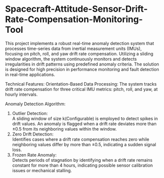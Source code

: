 # Spacecraft-Attitude-Sensor-Drift-Rate-Compensation-Monitoring-Tool
This project implements a robust real-time anomaly detection system that processes time-series data from inertial measurement units (IMUs), focusing on pitch, roll, and yaw drift rate compensation. Utilizing a sliding window algorithm, the system continuously monitors and detects irregularities in drift patterns using predefined anomaly criteria. The solution is designed for high precision in performance monitoring and fault detection in real-time applications.

Technical Features:
Orientation-Based Data Processing: The system tracks drift rate compensation for three critical IMU metrics: pitch, roll, and yaw, at hourly intervals.

Anomaly Detection Algorithm:

1. Outlier Detection: <br>A sliding window of size k(Configurable) is employed to detect spikes in drift values. An anomaly is flagged when a drift rate deviates more than ±0.5 from its neighboring values within the window.
2. Zero Drift Detection: <br>Identifies cases where a drift rate compensation reaches zero while neighboring values differ by more than ±0.5, indicating a sudden signal loss.
3. Frozen Rate Anomaly: <br>Detects periods of stagnation by identifying when a drift rate remains constant for more than 4 hours, indicating possible sensor calibration issues or mechanical stalling.
